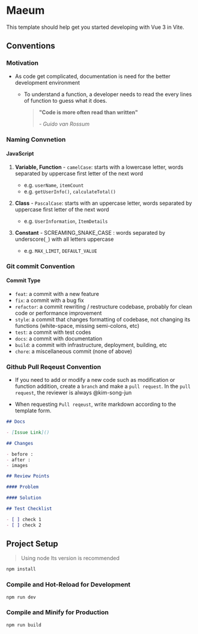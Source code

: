 # Maeum

This template should help get you started developing with Vue 3 in Vite.

## Conventions

### Motivation

- As code get complicated, documentation is need for the better development environment

  - To understand a function, a developer needs to read the every lines of function to guess what it does.
 
    >
    > **"Code is more often read than written"**
    >
    > *- Guido van Rossum*

### Naming Convnetion
#### JavaScript
  1. **Variable, Function**
    - `camelCase`: starts with a lowercase letter, words separated by uppercase first letter of the next word
      - e.g. `userName`, `itemCount`
      - e.g. `getUserInfo()`, `calculateTotal()`
          
  2. **Class**
    - `PascalCase`: starts with an uppercase letter, words separated by uppercase first letter of the next word
      - e.g. `UserInformation`, `ItemDetails`
      
  3. **Constant**
    - SCREAMING_SNAKE_CASE : words separated by underscore(`_`) with all letters uppercase
      - e.g. `MAX_LIMIT`, `DEFAULT_VALUE`

### Git commit Convention

#### Commit Type

- `feat`: a commit with a new feature
- `fix`: a commit with a bug fix
- `refactor`: a commit rewriting / restructure codebase, probably for clean code or performance improvement
- `style`: a commit that changes formatting of codebase, not changing its functions (white-space, missing semi-colons, etc)
- `test`: a commit with test codes
- `docs`: a commit with documentation
- `build`: a commit with infrastructure, deployment, building, etc
- `chore`: a miscellaneous commit (none of above)

### Github Pull Reqeust Convention

- If you need to add or modify a new code such as modification or function addition, create a `branch` and make a `pull request`. In the `pull request`, the reviewer is always @kim-song-jun

- When requesting `Pull reqeust`, write markdown according to the template form.


```md
## Docs

- [Issue Link]()

## Changes

- before :
- after :
- images

## Review Points

#### Problem

#### Solution

## Test Checklist

- [ ] check 1
- [ ] check 2
```

## Project Setup

> Using node lts version is recommended

```sh
npm install
```

### Compile and Hot-Reload for Development

```sh
npm run dev
```

### Compile and Minify for Production

```sh
npm run build
```
